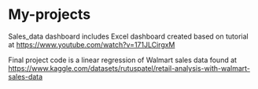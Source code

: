 # My-projects

Sales_data dashboard includes Excel dashboard created based on tutorial at https://www.youtube.com/watch?v=171JLCirgxM


Final project code is a linear regression of Walmart sales data found at https://www.kaggle.com/datasets/rutuspatel/retail-analysis-with-walmart-sales-data

